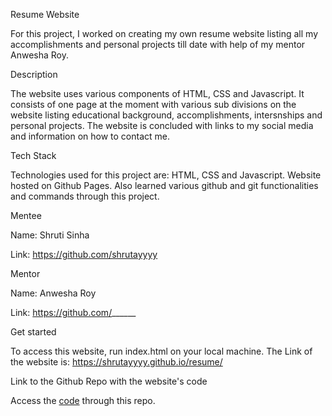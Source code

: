 Resume Website

For this project, I worked on creating my own resume website listing all my accomplishments and personal projects till date with help of my mentor Anwesha Roy.

Description

The website uses various components of HTML, CSS and Javascript. It consists of one page at the moment with various sub divisions on the website listing educational background, accomplishments, intersnships and personal projects. The website is concluded with links to my social media and information on how to contact me.

Tech Stack

Technologies used for this project are: HTML, CSS and Javascript.
Website hosted on Github Pages.
Also learned various github and git functionalities and commands through this project.

Mentee

Name: Shruti Sinha

Link: https://github.com/shrutayyyy

Mentor

Name: Anwesha Roy

Link: https://github.com/______

Get started

To access this website, run index.html on your local machine.
The Link of the website is: https://shrutayyyy.github.io/resume/

Link to the Github Repo with the website's code

Access the [code](https://github.com/shrutayyyy/resume.git) through this repo. 
